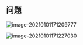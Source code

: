 ## 问题

![image-20210101171209777](https://xiaoboblog-bucket.oss-cn-hangzhou.aliyuncs.com/blog/image-20210101171209777.png)

![image-20210101171227030](https://xiaoboblog-bucket.oss-cn-hangzhou.aliyuncs.com/blog/image-20210101171227030.png)
